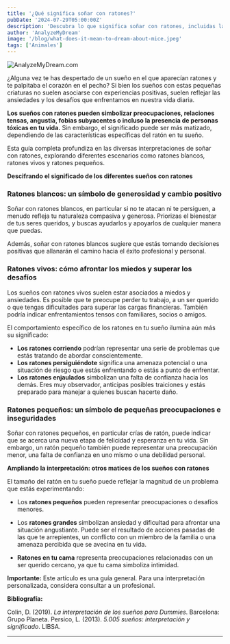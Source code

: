 ```yaml
---
title: '¿Qué significa soñar con ratones?'
pubDate: '2024-07-29T05:00:00Z'
description: 'Descubra lo que significa soñar con ratones, incluidas las interpretaciones de ratones blancos, vivos  y pequeños.'
author: 'AnalyzeMyDream'
image: '/blog/what-does-it-mean-to-dream-about-mice.jpeg'
tags: ['Animales']
---
```


![AnalyzeMyDream.com](/blog/what-does-it-mean-to-dream-about-mice.jpeg)


¿Alguna vez te has despertado de un sueño en el que aparecían ratones y te palpitaba el corazón en el pecho? Si bien los sueños con estas pequeñas criaturas no suelen asociarse con experiencias positivas, suelen reflejar las ansiedades y los desafíos que enfrentamos en nuestra vida diaria.

**Los sueños con ratones pueden simbolizar preocupaciones, relaciones tensas, angustia, fobias subyacentes o incluso la presencia de personas tóxicas en tu vida.** Sin embargo, el significado puede ser más matizado, dependiendo de las características específicas del ratón en tu sueño.

Esta guía completa profundiza en las diversas interpretaciones de soñar con ratones, explorando diferentes escenarios como ratones blancos, ratones vivos y ratones pequeños.

**Descifrando el significado de los diferentes sueños con ratones**

### Ratones blancos: un símbolo de generosidad y cambio positivo

Soñar con ratones blancos, en particular si no te atacan ni te persiguen, a menudo refleja tu naturaleza compasiva y generosa. Priorizas el bienestar de tus seres queridos, y buscas ayudarlos y apoyarlos de cualquier manera que puedas.

Además, soñar con ratones blancos sugiere que estás tomando decisiones positivas que allanarán el camino hacia el éxito profesional y personal. 

### Ratones vivos: cómo afrontar los miedos y superar los desafíos

Los sueños con ratones vivos suelen estar asociados a miedos y ansiedades. Es posible que te preocupe perder tu trabajo, a un ser querido o que tengas dificultades para superar las cargas financieras. También podría indicar enfrentamientos tensos con familiares, socios o amigos. 

El comportamiento específico de los ratones en tu sueño ilumina aún más su significado:

- **Los ratones corriendo** podrían representar una serie de problemas que estás tratando de abordar conscientemente.
- **Los ratones persiguiéndote** significa una amenaza potencial o una situación de riesgo que estás enfrentando o estás a punto de enfrentar.
- **Los ratones enjaulados** simbolizan una falta de confianza hacia los demás. Eres muy observador, anticipas posibles traiciones y estás preparado para manejar a quienes buscan hacerte daño.


### Ratones pequeños: un símbolo de pequeñas preocupaciones e inseguridades

Soñar con ratones pequeños, en particular crías de ratón, puede indicar que se acerca una nueva etapa de felicidad y esperanza en tu vida. Sin embargo, un ratón pequeño también puede representar una preocupación menor, una falta de confianza en uno mismo o una debilidad personal.

**Ampliando la interpretación: otros matices de los sueños con ratones**

El tamaño del ratón en tu sueño puede reflejar la magnitud de un problema que estás experimentando:

- Los **ratones pequeños** pueden representar preocupaciones o desafíos menores.
- Los **ratones grandes** simbolizan ansiedad y dificultad para afrontar una situación angustiante. Puede ser el resultado de acciones pasadas de las que te arrepientes, un conflicto con un miembro de la familia o una amenaza percibida que se avecina en tu vida.
 
- **Ratones en tu cama** representa preocupaciones relacionadas con un ser querido cercano, ya que tu cama simboliza intimidad. 

**Importante:** Este artículo es una guía general. Para una interpretación personalizada, considera consultar a un profesional.

**Bibliografía:**

Colin, D. (2019). *La interpretación de los sueños para Dummies*. Barcelona: Grupo Planeta. 
Persico, L. (2013). *5.005 sueños: interpretación y significado*. LIBSA.

---